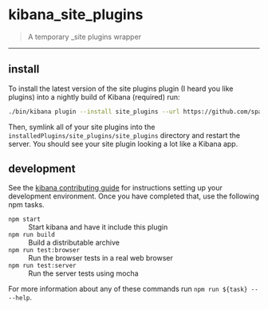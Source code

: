 # kibana_site_plugins

> A temporary _site plugins wrapper

---

## install

To install the latest version of the site plugins plugin (I heard you like plugins) into a nightly build of Kibana (required) run:

```sh
./bin/kibana plugin --install site_plugins --url https://github.com/spalger/kibana-site_plugins/releases/download/v5.0.0-beta1/site_plugins-5.0.0-beta1.zip
```

Then, symlink all of your site plugins into the `installedPlugins/site_plugins/site_plugins` directory and restart the server. You should see your site plugin looking a lot like a Kibana app.

## development

See the [kibana contributing guide](https://github.com/elastic/kibana/blob/master/CONTRIBUTING.md) for instructions setting up your development environment. Once you have completed that, use the following npm tasks.

<dl>
  <dt><code>npm start</code></dt>
  <dd>Start kibana and have it include this plugin</dd>

  <dt><code>npm run build</code></dt>
  <dd>Build a distributable archive</dd>

  <dt><code>npm run test:browser</code></dt>
  <dd>Run the browser tests in a real web browser</dd>

  <dt><code>npm run test:server</code></dt>
  <dd>Run the server tests using mocha</dd>
</dl>

For more information about any of these commands run `npm run ${task} -- --help`.
